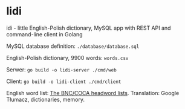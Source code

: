 # lidi
idi - little English-Polish dictionary, MySQL app with REST API and command-line client in Golang

MySQL database definition:
`./database/database.sql`

English-Polish dictionary, 9900 words:
`words.csv`

Serwer:
`go build -o lidi-server ./cmd/web`

Client:
`go build -o lidi-client ./cmd/client`

English word list: [The BNC/COCA headword lists](https://www.wgtn.ac.nz/lals/resources/paul-nations-resources/vocabulary-lists).
Translation: Google Tłumacz, dictionaries, memory.